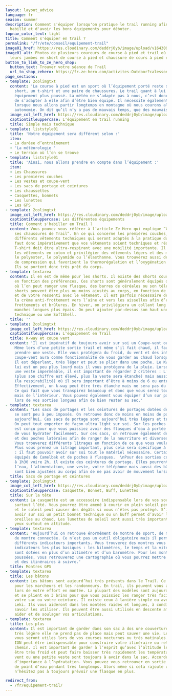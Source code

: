 ```yaml
---
layout: layout_advice
language: fr
season: summer
description: Comment s'équiper lorsqu'on pratique le trail running afin d'être bien
  habillé et d'avoir les bons équipements pour débuter.
topnav_color_text: light
title: Comment s'équiper en trail ?
permalink: "/fr/ete/conseil/equipement-trail"
image01_href: https://res.cloudinary.com/deddrj0yb/image/upload/v1643097698/website/Conseil%20/rob-wilson-1_bK_F0U43o-unsplash_crftch.jpg
image01_alt: Photos de plusieurs coureurs de course à pied et trail où l'on voit uniquement
  leurs jambes en short de course à pied et chaussure de cours à pied et de trail.
button_to_link_to_ze_hero_shop:
  button_text: Trouver votre séance de Trail
  url_to_shop_zehero: https://fr.ze-hero.com/activites-Outdoor?calessonstype=all&catypegenderlistsummer=all&calessonsactivitytype=Trail&start-date=
page_sections:
- template: 2colimgtxt
  content: 'La course à pied est un sport où l’équipement porté reste simple : un
    short, un t-shirt et une paire de chaussures. Le trail quant à lui nécessite un
    équipement plus poussé. La météo ne s’adapte pas à nous, c’est donc à nous de
    de s’adapter à elle afin d’être bien équipé. Il nécessite également plus d''équipement
    lorsque nous allons partir longtemps en montagne où nous courons alors en total
    autonomie. On dit qu’il n’y a pas de mauvais temps, que des mauvais habits.'
  image_col_left_href: https://res.cloudinary.com/deddrj0yb/image/upload/v1643040082/website/summer/IMG_20200725_103745_svblrc.jpg
  captiontitleuppercase: L'équipement en trail running
  title: Simple mais technique
- template: liststyle01
  title: 'Notre équipement sera différent selon :'
  item:
  - La duréee d’entraînement
  - 'La météorologie '
  - Le terrain où l’on se trouve
- template: liststyle01
  title: 'Ainsi, nous allons prendre en compte dans l’équipement :'
  item:
  - Les Chaussures
  - Les premières couches
  - Les vestes et coupe-vent
  - Les sacs de portage et ceintures
  - Les chaussettes
  - Casquettes, bonnets
  - Les lunettes
  - Les GPS
- template: 2colimgtxt
  image_col_left_href: https://res.cloudinary.com/deddrj0yb/image/upload/v1643097698/website/Conseil%20/sage-friedman-TT2J5t1QaMw-unsplash_eldqor.jpg
  captiontitleuppercase: Les différentes équipements
  title: Comment s'habiller en Trail ?
  content: Vous pouvez vous référer à l’article Ze Hero qui explique “Comment choisir
    ses chaussures de Trail”. En ce qui concerne les premières couches, on retrouve
    différents vêtements techniques qui seront adaptés à la pratique du Trail. Il
    faut donc impérativement que vos vêtements soient techniques et résistants. Le
    T-shirt doit être ultra-respirant avec une mobilité importante. Il faut bannir
    les vêtements en coton et privilégier des vêtements légers et des matières comme
    le polyester, le polyamide ou l’élasthanne. Vous trouverez aussi des vêtements
    de compression qui favorisent la thermorégulation et l’oxygénation des muscles.
    Ils se portent donc très prêt du corps.
- template: textarea
  content: Il en est de même pour les shorts. Il existe des shorts courts ou longs,
    en fonction des préférences. Ces shorts sont généralement équipés de poches fonctionnelles
    où l’on peut ranger une flasque, des barres de céréales ou son téléphone. Ces
    shorts peuvent être plus ou moins ajustés au corps, en fonction de votre préférence
    et de votre ressenti avec le vêtement. Il est parfois nécessaire de mettre de
    la crème anti-frottement vers l’aine et vers les aisselles afin d’éviter tous
    frottements et brûlures. En hiver, on privilégiera un collant long et des t-shirts
    manches longues plus épais. On peut ajouter par-dessus son haut une petite polaire
    technique ou une SoftShell.
  title: ''
- template: 2colimgtxt
  image_col_left_href: https://res.cloudinary.com/deddrj0yb/image/upload/v1643103133/website/Conseil%20Equiepement/fabio-comparelli-uq2E2V4LhCY-unsplash_lfvt2j.jpg
  captiontitleuppercase: L'équipement en Trail
  title: K-way et coupe vent
  content: 'Il est impératif de toujours avoir sur soi un Coupe-vent ou un K-way.
    Même lors d’une petite sortie trail et même s’il fait chaud, il faut systématiquement
    prendre une veste. Elle vous protégera du froid, du vent et des intempéries. Le
    coupe-vent aura comme fonctionnalité de vous garder au chaud lorsque le vent souffle.
    Il est déperlant, très léger et peut se plier dans une poche. Le Kway quant à
    lui est un peu plus lourd mais il vous protégera de la pluie. Lorsque vous prenez
    une veste imperméable, il est important de regarder 2 critères : L’indice Schmerber
    (plus son chiffre est élevé, plus la veste sera étanche) mais aussi l’indice RET
    (la respirabilité) où il sera important d’être à moins de 6 ou entre 6 et 12 RET.
    Effectivement, un k-way peut être très étanche mais ne sera pas du tout respirant.
    Ce qui fait que vous transpirez beaucoup et donc que vous serez tout de même trempé
    mais de l’intérieur. Vous pouvez également vous équiper d’un sur pantalon imperméable
    lors de vos sorties longues afin de bien rester au sec.'
- template: textarea
  content: "Les sacs de portages et les ceintures de portages dotées de leurs flasques
    se sont peu à peu imposés. On retrouve donc de moins en moins de portes bidons
    aujourd’hui. Ces sacs de portage sont aujourd’hui très légers et très fonctionnels.
    On peut tout emporter de façon ultra light sur soi. Sur les poches avant, tout
    est conçu pour que vous puissiez avoir des flasques d’eau à portée de main afin
    de vous hydrater facilement. Sur ces sacs, on retrouve également des poches dorsales
    et des poches latérales afin de ranger de la nourriture et diverses affaires.
    Vous trouverez différents litrages en fonction de ce que vous voulez emporter.
    Plus vous prenez un litrage important, plus cela sera spécifique à du Trail long
    : il faut pouvoir avoir sur soi tout le matériel nécessaire. Certains sont aussi
    équipés de Camelbak et de poches à flasques.  \nPour des sorties courtes de 45mn
    à 1h30 voire 2h, il existe des ceintures de portage. Elles pourront transporter
    l’eau, l’alimentation, une veste, votre téléphone mais aussi des bâtons. Elles
    sont bien ajustées au corps afin de ne pas avoir de mouvement lorsque vous courrez."
  title: Sacs de portage et ceintures
- template: 2colimgtxt
  image_col_left_href: https://res.cloudinary.com/deddrj0yb/image/upload/v1638883623/website/summer/Trail-groupe-foret_pdh70t.jpg
  captiontitleuppercase: Casquette, Bonnet, Buff, Lunettes
  title: Sur la tête
  content: La casquette est un accessoire indispensable lors de vos sorties Trail,
    surtout l’été. Vous pourrez être amené à courir en plein soleil pendant des heures
    et le soleil peut causer des dégâts si vous n’êtes pas protégé. S’il fait froid,
    avoir sur soi un petit bonnet technique ou un buff permet d’avoir le cou et les
    oreilles au chaud. Les lunettes de soleil sont aussi très importantes pour vos
    yeux surtout en altitude.
- template: textarea
  content: 'Aujourd’hui on retrouve énormément de montre de sport, de montre GPS et
    de montre connectée. Ce n’est pas un outil obligatoire mais il permet d’avoir
    différents indicateurs importants. Vous trouverez des montres vous affichant les
    indicateurs les plus basiques : les kilomètres, le temps et la vitesse. Certaines
    sont dotées en plus d’un altimètre et d’un baromètre. Pour les montres les plus
    poussées, vous retrouverez une cartographie où vous pourrez mettre des traces
    et des itinéraires à suivre.'
  title: Montres GPS
- template: textarea
  title: Les bâtons
  content: Les bâtons sont aujourd’hui très présents dans le Trail. Ce n’est pas uniquement
    pour les marcheurs et les randonneurs. En trail, ils peuvent vous alléger de 20%
    lors de votre effort en montée. La plupart des modèles sont aujourd’hui très légers
    et se plient en 3 brins pour que vous puissiez les ranger très facilement dans
    votre sac ou votre ceinture. Il existe ceux à lanière simple ou avec le système
    Leki. Ils vous aideront dans les montées raides et longues, à condition de bien
    savoir les utiliser. Ils peuvent être aussi utilisés en descente afin de vous
    aider et de soulager vos articulations.
- template: textarea
  title: Les plus
  content: Il est important de garder dans son sac à dos une couverture de survie,
    très légère elle ne prend pas de place mais peut sauver une vie. Les frontales
    vous seront utiles lors de vos courses nocturnes ou très matinales. Une carte
    IGN peut être indispensable pour construire votre itinéraire ou retrouver votre
    chemin. Il est important de garder à l’esprit qu’avec l’altitude le vent peut
    être très froid et peut faire baisser très rapidement les températures. Un coupe
    vent ou une petite veste sont toujours à avoir dans le sac. Accordez beaucoup
    d’importance à l’hydratation. Vous pouvez vous retrouver en sortie sans trouver
    de point d’eau pendant très longtemps. Alors même si cela rajoute un peu de poids,
    n’hésitez pas à toujours prévoir une flasque en plus.

redirect_from:
  - /fr/equipement-trail/
---
```

